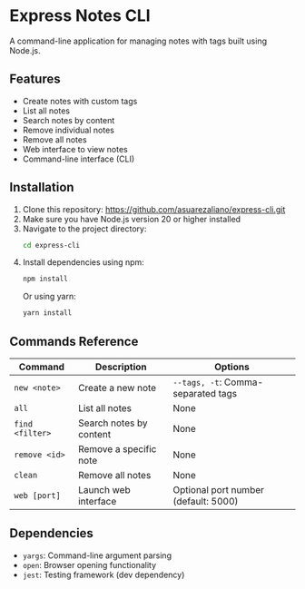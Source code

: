 # Express Notes CLI

A command-line application for managing notes with tags built using Node.js.

## Features

- Create notes with custom tags
- List all notes
- Search notes by content
- Remove individual notes
- Remove all notes
- Web interface to view notes
- Command-line interface (CLI)

## Installation

1. Clone this repository: https://github.com/asuarezaliano/express-cli.git
2. Make sure you have Node.js version 20 or higher installed
3. Navigate to the project directory:
   ```bash
   cd express-cli
   ```
4. Install dependencies using npm:
   ```bash
   npm install
   ```
   Or using yarn:
   ```bash
   yarn install
   ```

## Commands Reference

| Command         | Description             | Options                              |
| --------------- | ----------------------- | ------------------------------------ |
| `new <note>`    | Create a new note       | `--tags, -t`: Comma-separated tags   |
| `all`           | List all notes          | None                                 |
| `find <filter>` | Search notes by content | None                                 |
| `remove <id>`   | Remove a specific note  | None                                 |
| `clean`         | Remove all notes        | None                                 |
| `web [port]`    | Launch web interface    | Optional port number (default: 5000) |

## Dependencies

- `yargs`: Command-line argument parsing
- `open`: Browser opening functionality
- `jest`: Testing framework (dev dependency)
